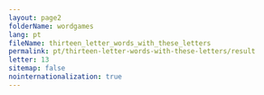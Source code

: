 ```yaml
---
layout: page2
folderName: wordgames
lang: pt
fileName: thirteen_letter_words_with_these_letters
permalink: pt/thirteen-letter-words-with-these-letters/result
letter: 13
sitemap: false
nointernationalization: true   
---
```

